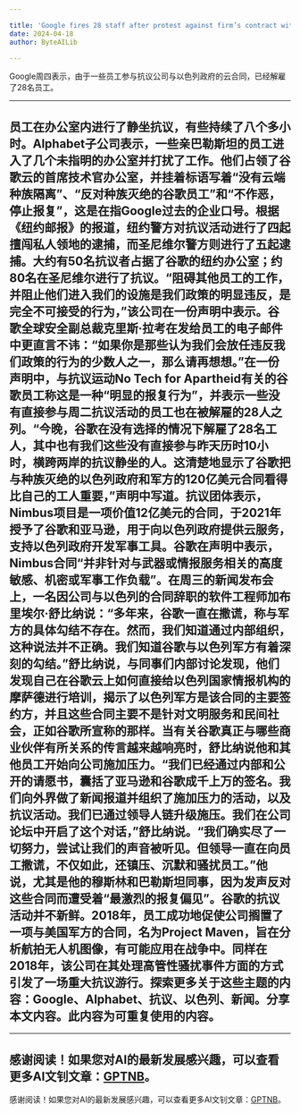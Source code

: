 ```yaml
---

title: 'Google fires 28 staff after protest against firm’s contract with Israeli government'
date: 2024-04-18
author: ByteAILib

---
```


Google周四表示，由于一些员工参与抗议公司与以色列政府的云合同，已经解雇了28名员工。

---
员工在办公室内进行了静坐抗议，有些持续了八个多小时。Alphabet子公司表示，一些亲巴勒斯坦的员工进入了几个未指明的办公室并打扰了工作。他们占领了谷歌云的首席技术官办公室，并挂着标语写着“没有云端种族隔离”、“反对种族灭绝的谷歌员工”和“不作恶，停止报复”，这是在指Google过去的企业口号。根据《纽约邮报》的报道，纽约警方对抗议活动进行了四起擅闯私人领地的逮捕，而圣尼维尔警方则进行了五起逮捕。大约有50名抗议者占据了谷歌的纽约办公室；约80名在圣尼维尔进行了抗议。“阻碍其他员工的工作，并阻止他们进入我们的设施是我们政策的明显违反，是完全不可接受的行为，”该公司在一份声明中表示。谷歌全球安全副总裁克里斯·拉考在发给员工的电子邮件中更直言不讳：“如果你是那些认为我们会放任违反我们政策的行为的少数人之一，那么请再想想。”在一份声明中，与抗议运动No Tech for Apartheid有关的谷歌员工称这是一种“明显的报复行为”，并表示一些没有直接参与周二抗议活动的员工也在被解雇的28人之列。“今晚，谷歌在没有选择的情况下解雇了28名工人，其中也有我们这些没有直接参与昨天历时10小时，横跨两岸的抗议静坐的人。这清楚地显示了谷歌把与种族灭绝的以色列政府和军方的120亿美元合同看得比自己的工人重要，”声明中写道。抗议团体表示，Nimbus项目是一项价值12亿美元的合同，于2021年授予了谷歌和亚马逊，用于向以色列政府提供云服务，支持以色列政府开发军事工具。谷歌在声明中表示，Nimbus合同“并非针对与武器或情报服务相关的高度敏感、机密或军事工作负载”。在周三的新闻发布会上，一名因公司与以色列的合同辞职的软件工程师加布里埃尔·舒比纳说：“多年来，谷歌一直在撒谎，称与军方的具体勾结不存在。然而，我们知道通过内部组织，这种说法并不正确。我们知道谷歌与以色列军方有着深刻的勾结。”舒比纳说，与同事们内部讨论发现，他们发现自己在谷歌云上如何直接给以色列国家情报机构的摩萨德进行培训，揭示了以色列军方是该合同的主要签约方，并且这些合同主要不是针对文明服务和民间社会，正如谷歌所宣称的那样。当有关谷歌真正与哪些商业伙伴有所关系的传言越来越响亮时，舒比纳说他和其他员工开始向公司施加压力。“我们已经通过内部和公开的请愿书，囊括了亚马逊和谷歌成千上万的签名。我们向外界做了新闻报道并组织了施加压力的活动，以及抗议活动。我们已通过领导人链升级施压。我们在公司论坛中开启了这个对话，”舒比纳说。“我们确实尽了一切努力，尝试让我们的声音被听见。但领导一直在向员工撒谎，不仅如此，还镇压、沉默和骚扰员工。”他说，尤其是他的穆斯林和巴勒斯坦同事，因为发声反对这些合同而遭受着“最激烈的报复偏见”。谷歌的抗议活动并不新鲜。2018年，员工成功地促使公司搁置了一项与美国军方的合同，名为Project Maven，旨在分析航拍无人机图像，有可能应用在战争中。同样在2018年，该公司在其处理高管性骚扰事件方面的方式引发了一场重大抗议游行。探索更多关于这些主题的内容：Google、Alphabet、抗议、以色列、新闻。分享本文内容。此内容为可重复使用的内容。
---

---
感谢阅读！如果您对AI的最新发展感兴趣，可以查看更多AI文钊文章：[GPTNB](https://gptnb.com)。
---
感谢阅读！如果您对AI的最新发展感兴趣，可以查看更多AI文钊文章：[GPTNB](https://gptnb.com)。